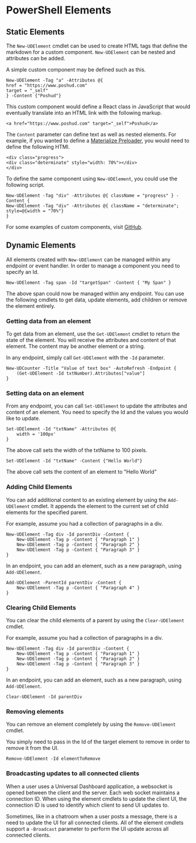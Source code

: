 # PowerShell Elements

## Static Elements

The `New-UDElement` cmdlet can be used to create HTML tags that define the markdown for a custom component. `New-UDElement` can be nested and attributes can be added.

A simple custom component may be defined such as this.

```text
New-UDElement -Tag "a" -Attributes @{
href = "https://www.poshud.com"
target = "_self"
} -Content {"Poshud"}
```

This custom component would define a React class in JavaScript that would eventually translate into an HTML link with the following markup.

```text
<a href="https://www.poshud.com" target="_self">Poshud</a>
```

The `Content` parameter can define text as well as nested elements. For example, if you wanted to define a [Materialize Preloader](http://materializecss.com/preloader.html), you would need to define the following HTMl.

```text
<div class="progress">
<div class="determinate" style="width: 70%"></div>
</div>
```

To define the same component using `New-UDElement`, you could use the following script.

```text
New-UDElement -Tag "div" -Attributes @{ className = "progress" } -Content {
New-UDElement -Tag "div" -Attributes @{ className = "determinate"; style=@{width = "70%"}
}
```

For some examples of custom components, visit [GitHub](https://github.com/ironmansoftware/ud-material-design/blob/master/UniversalDashboard.MaterialDesign.psm1).

## Dynamic Elements

All elements created with `New-UDElement` can be managed within any endpoint or event handler. In order to manage a component you need to specify an Id.

```text
New-UDElement -Tag span -Id "targetSpan" -Content { "My Span" }
```

The above span could now be managed within any endpoint. You can use the following cmdlets to get data, update elements, add children or remove the element entirely.

### Getting data from an element

To get data from an element, use the `Get-UDElement` cmdlet to return the state of the element. You will receive the attributes and content of that element. The content may be another element or a string.

In any endpoint, simply call `Get-UDElement` with the `-Id` parameter.

```text
New-UDCounter -Title "Value of text box" -AutoRefresh -Endpoint {
    (Get-UDElement -Id txtNumber).Attributes["value"]
}
```

### Setting data on an element

From any endpoint, you can call `Set-UDElement` to update the attributes and content of an element. You need to specify the Id and the values you would like to update.

```text
Set-UDElement -Id "txtName" -Attributes @{
    width = '100px'
}
```

The above call sets the width of the txtName to 100 pixels.



```text
Set-UDElement -Id "txtName" -Content {"Hello World"}
```

The above call sets the content of an element to "Hello World"

### Adding Child Elements

You can add additional content to an existing element by using the `Add-UDElement` cmdlet. It appends the element to the current set of child elements for the specified parent.

For example, assume you had a collection of paragraphs in a div.

```text
New-UDElement -Tag div -Id parentDiv -Content {
    New-UDElement -Tag p -Content { "Paragraph 1" }
    New-UDElement -Tag p -Content { "Paragraph 2" }
    New-UDElement -Tag p -Content { "Paragraph 3" }
}
```

In an endpoint, you can add an element, such as a new paragraph, using `Add-UDElement`.

```text
Add-UDElement -ParentId parentDiv -Content {
    New-UDElement -Tag p -Content { "Paragraph 4" }
}
```

### Clearing Child Elements

You can clear the child elements of a parent by using the `Clear-UDElement` cmdlet.

For example, assume you had a collection of paragraphs in a div.

```text
New-UDElement -Tag div -Id parentDiv -Content {
    New-UDElement -Tag p -Content { "Paragraph 1" }
    New-UDElement -Tag p -Content { "Paragraph 2" }
    New-UDElement -Tag p -Content { "Paragraph 3" }
}
```

In an endpoint, you can add an element, such as a new paragraph, using `Add-UDElement`.

```text
Clear-UDElement -Id parentDiv
```

### Removing elements

You can remove an element completely by using the `Remove-UDElement` cmdlet.

You simply need to pass in the Id of the target element to remove in order to remove it from the UI.

```text
Remove-UDElement -Id elementToRemove
```

### Broadcasting updates to all connected clients

When a user uses a Universal Dashboard application, a websocket is opened between the client and the server. Each web socket maintains a connection ID. When using the element cmdlets to update the client UI, the connection ID is used to identify which client to send UI updates to.

Sometimes, like in a chatroom when a user posts a message, there is a need to update the UI for all connected clients. All of the element cmdlets support a `-Broadcast` parameter to perform the UI update across all connected clients.


